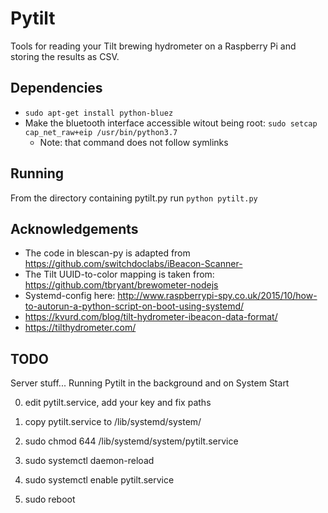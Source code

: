 # Pytilt

Tools for reading your Tilt brewing hydrometer on a Raspberry Pi and storing the results as CSV.

## Dependencies

* ```sudo apt-get install python-bluez```
* Make the bluetooth interface accessible witout being root: ```sudo setcap cap_net_raw+eip /usr/bin/python3.7```
  * Note: that command does not follow symlinks

## Running

From the directory containing pytilt.py run `python pytilt.py`

## Acknowledgements

* The code in blescan-py is adapted from https://github.com/switchdoclabs/iBeacon-Scanner-
* The Tilt UUID-to-color mapping is taken from: https://github.com/tbryant/brewometer-nodejs
* Systemd-config here: http://www.raspberrypi-spy.co.uk/2015/10/how-to-autorun-a-python-script-on-boot-using-systemd/
* https://kvurd.com/blog/tilt-hydrometer-ibeacon-data-format/
* https://tilthydrometer.com/



## TODO

Server stuff...
Running Pytilt in the background and on System Start

0. edit pytilt.service, add your key and fix paths

1. copy pytilt.service to /lib/systemd/system/

2. sudo chmod 644 /lib/systemd/system/pytilt.service

3. sudo systemctl daemon-reload

4. sudo systemctl enable pytilt.service

5. sudo reboot





